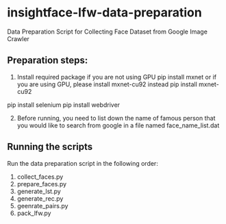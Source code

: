 # insightface-lfw-data-preparation
Data Preparation Script for Collecting Face Dataset from Google Image Crawler


## Preparation steps:

1. Install required package
if you are not using GPU
pip install mxnet 
or if you are using GPU, please install mxnet-cu92 instead
pip install mxnet-cu92 

pip install selenium
pip install webdriver

2. Before running, you need to list down  the name of famous person that you would like to search from google in a file named face_name_list.dat


## Running the scripts
Run the data preparation script in the following order:

1. collect_faces.py
2. prepare_faces.py
3. generate_lst.py
4. generate_rec.py
5. geenrate_pairs.py
6. pack_lfw.py


